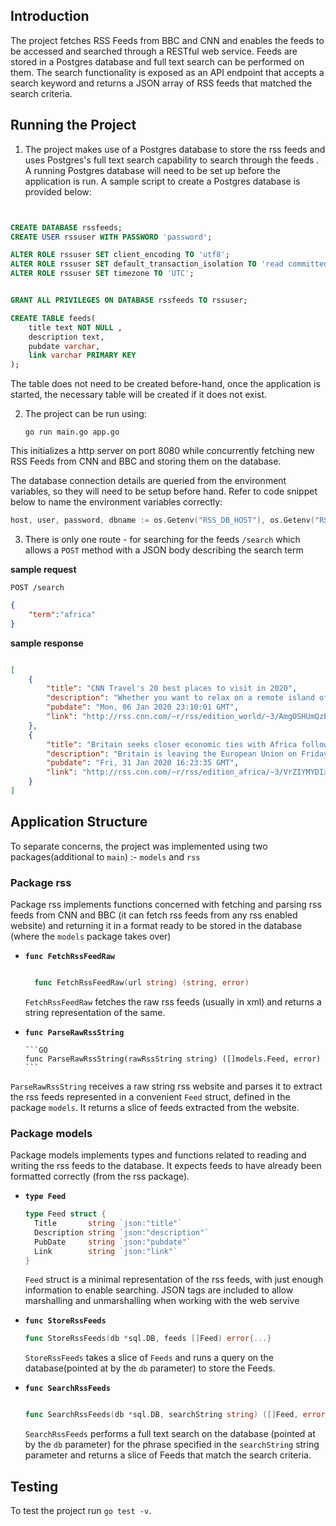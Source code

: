 ## Introduction

The project fetches RSS Feeds from BBC and CNN and enables the feeds to be accessed and searched through a RESTful web service. Feeds are stored in a Postgres database and full text search can be performed on them. The search functionality is exposed as an API endpoint that accepts a search keyword and returns a JSON array of RSS feeds that matched the search criteria.

## Running the Project

1. The project makes use of a Postgres database to store the rss feeds and uses Postgres's full text search capability to search through the feeds . A running Postgres database will need to be set up before the application is run. A sample script to create a Postgres database is provided below:

```SQL


CREATE DATABASE rssfeeds;
CREATE USER rssuser WITH PASSWORD 'password';

ALTER ROLE rssuser SET client_encoding TO 'utf8';
ALTER ROLE rssuser SET default_transaction_isolation TO 'read committed';
ALTER ROLE rssuser SET timezone TO 'UTC';


GRANT ALL PRIVILEGES ON DATABASE rssfeeds TO rssuser;

CREATE TABLE feeds(
    title text NOT NULL ,
    description text,
    pubdate varchar,
    link varchar PRIMARY KEY
);


```

The table does not need to be created before-hand, once the application is started, the necessary table will be created if it does not exist.

2.  The project can be run using:

        go run main.go app.go

This initializes a http server on port 8080 while concurrently fetching new RSS Feeds from CNN and BBC and storing them on the database.

The database connection details are queried from the environment variables, so they will need to be setup before hand. Refer to code snippet below to name the environment variables correctly:

```GO
host, user, password, dbname := os.Getenv("RSS_DB_HOST"), os.Getenv("RSS_DB_USERNAME"), os.Getenv("RSS_DB_PASSWORD"), os.Getenv("RSS_DB_NAME")
```

3. There is only one route - for searching for the feeds `/search` which allows a `POST` method with a JSON body describing the search term

**sample request**

`POST /search`

```JSON
{
	"term":"africa"
}
```

**sample response**

```JSON

[
    {
        "title": "CNN Travel's 20 best places to visit in 2020",
        "description": "Whether you want to relax on a remote island off the coast of Africa, ride Germany's coolest trains or spot howling monkeys in South America, there is much to explore heading into a new decade in 2020.<img src=\"http://feeds.feedburner.com/~r/rss/edition_world/~4/AmgOSHUmQzE\" height=\"1\" width=\"1\" alt=\"\"/>",
        "pubdate": "Mon, 06 Jan 2020 23:10:01 GMT",
        "link": "http://rss.cnn.com/~r/rss/edition_world/~3/AmgOSHUmQzE/index.html"
    },
    {
        "title": "Britain seeks closer economic ties with Africa following Brexit ",
        "description": "Britain is leaving the European Union on Friday, starting the clock on an 11-month transition period during which the country will try to sign as many new trade deals as possible. African countries are a prime target.<img src=\"http://feeds.feedburner.com/~r/rss/edition_africa/~4/VrZIYMYDIxU\" height=\"1\" width=\"1\" alt=\"\"/>",
        "pubdate": "Fri, 31 Jan 2020 16:23:35 GMT",
        "link": "http://rss.cnn.com/~r/rss/edition_africa/~3/VrZIYMYDIxU/index.html"
    }
]

```

## Application Structure

To separate concerns, the project was implemented using two packages(additional to `main`) :- `models` and `rss`

### Package rss

Package rss implements functions concerned with fetching and parsing rss feeds from CNN and BBC (it can fetch rss feeds from any rss enabled website) and returning it in a format ready to be stored in the database (where the `models` package takes over)

- **`func FetchRssFeedRaw`**

  ```GO

    func FetchRssFeedRaw(url string) (string, error)
  ```

  `FetchRssFeedRaw` fetches the raw rss feeds (usually in xml) and returns a string representation of the same.

- **`func ParseRawRssString`**

      ```GO
      func ParseRawRssString(rawRssString string) ([]models.Feed, error)
      ```

`ParseRawRssString` receives a raw string rss website and parses it to extract the rss feeds represented in a convenient `Feed` struct, defined in the package `models`. It returns a slice of feeds extracted from the website.

### Package models

Package models implements types and functions related to reading and writing the rss feeds to the database. It expects feeds to have already been formatted correctly (from the rss package).

- **`type Feed`**

  ```GO
  type Feed struct {
	Title       string `json:"title"`
	Description string `json:"description"`
	PubDate     string `json:"pubdate"`
	Link        string `json:"link"`
  }

  ```

  `Feed` struct is a minimal representation of the rss feeds, with just enough information to enable searching. JSON tags are included to allow marshalling and unmarshalling when working with the web servive

- **`func StoreRssFeeds`**

  ```GO
  func StoreRssFeeds(db *sql.DB, feeds []Feed) error{...}

  ```

  `StoreRssFeeds` takes a slice of `Feeds` and runs a query on the database(pointed at by the `db` parameter) to store the Feeds.

- **`func SearchRssFeeds`**

  ```GO

  func SearchRssFeeds(db *sql.DB, searchString string) ([]Feed, error){...}

  ```

  `SearchRssFeeds` performs a full text search on the database (pointed at by the `db` parameter) for the phrase specified in the `searchString` string parameter and returns a slice of Feeds that match the search criteria.

## Testing

To test the project run `go test -v`.
